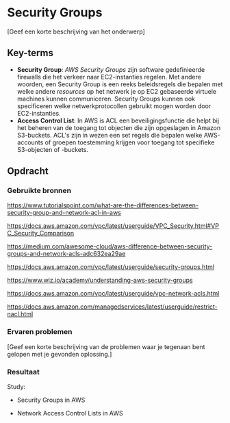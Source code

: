# Security Groups
[Geef een korte beschrijving van het onderwerp]

## Key-terms

- **Security Group**: _AWS Security Groups_ zijn software gedefinieerde firewalls die het verkeer naar EC2-instanties regelen. Met andere woorden, een Security Group is een reeks beleidsregels die bepalen met welke andere _resources_ op het netwerk je op EC2 gebaseerde virtuele machines kunnen communiceren. Security Groups kunnen ook specificeren welke netwerkprotocollen gebruikt mogen worden door EC2-instanties.
- **Access Control List**: In AWS is ACL een beveiligingsfunctie die helpt bij het beheren van de toegang tot objecten die zijn opgeslagen in Amazon S3-buckets. ACL's zijn in wezen een set regels die bepalen welke AWS-accounts of groepen toestemming krijgen voor toegang tot specifieke S3-objecten of -buckets.

## Opdracht
### Gebruikte bronnen


https://www.tutorialspoint.com/what-are-the-differences-between-security-group-and-network-acl-in-aws

https://docs.aws.amazon.com/vpc/latest/userguide/VPC_Security.html#VPC_Security_Comparison

https://medium.com/awesome-cloud/aws-difference-between-security-groups-and-network-acls-adc632ea29ae

https://docs.aws.amazon.com/vpc/latest/userguide/security-groups.html

https://www.wiz.io/academy/understanding-aws-security-groups

https://docs.aws.amazon.com/vpc/latest/userguide/vpc-network-acls.html

https://docs.aws.amazon.com/managedservices/latest/userguide/restrict-nacl.html

### Ervaren problemen
[Geef een korte beschrijving van de problemen waar je tegenaan bent gelopen met je gevonden oplossing.]

### Resultaat

Study:
- Security Groups in AWS




- Network Access Control Lists in AWS
